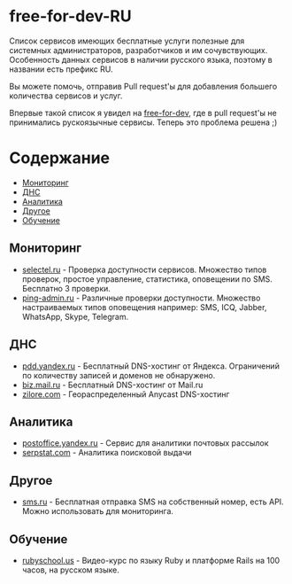# free-for-dev-RU
Cписок сервисов имеющих бесплатные услуги полезные для системных администраторов, разработчиков и им сочувствующих. Особенность данных сервисов в наличии русского языка, поэтому в названии есть префикс RU.

Вы можете помочь, отправив Pull request'ы для добавления большего количества сервисов и услуг.

Впервые такой список я увидел на [free-for-dev](https://github.com/ripienaar/free-for-dev), где в pull request'ы не принимались рускоязычные сервисы. Теперь это проблема решена ;)

Содержание
=================

   * [Мониторинг](#Мониториг)
   * [ДНС](#ДНС)
   * [Аналитика](#Аналитика)
   * [Другое](#Другое)
   * [Обучение](#Обучение)


## Мониторинг
  * [selectel.ru](https://selectel.ru/services/monitoring/) - Проверка доступности сервисов. Множество типов проверок, простое управление, статистика, оповещении по SMS. Бесплатно 3 проверки.
  * [ping-admin.ru](https://ping-admin.ru/free_test/) - Различные проверки доступности. Множество настраиваемых типов оповещения например: SMS, ICQ, Jabber, WhatsApp, Skype, Telegram.

## ДНС
  * [pdd.yandex.ru](https://pdd.yandex.ru/domains_add/) - Бесплатный DNS-хостинг от Яндекса. Ограничений по количеству записей и доменов не обнаружено.
  * [biz.mail.ru](https://biz.mail.ru/) - Бесплатный DNS-хостинг от Mail.ru
  * [zilore.com](https://zilore.com/ru) - Геораспределенный Anycast DNS-хостинг

## Аналитика
  * [postoffice.yandex.ru](https://postoffice.yandex.ru/) - Сервис для аналитики почтовых рассылок
  * [serpstat.com](https://serpstat.com/ru/) - Аналитика поисковой выдачи

## Другое
  * [sms.ru](http://sms.ru/?panel=main&subpanel=programmer) - Бесплатная отправка SMS на собственный номер, есть API. Можно использовать для мониторинга.

## Обучение
  * [rubyschool.us](http://rubyschool.us/) - Видео-курс по языку Ruby и платформе Rails на 100 часов, на русском языке.
